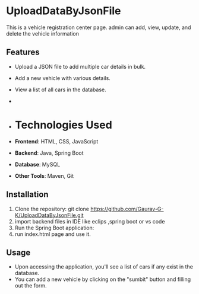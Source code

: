 # UploadDataByJsonFile

This is a vehicle registration center page. admin can add, view, update, and delete the vehicle information

## Features

- Upload a JSON file to add multiple car details in bulk.
- Add a new vehicle with various details.
- View a list of all cars in the database.
- 
- # Technologies Used

- **Frontend**: HTML, CSS, JavaScript
- **Backend**: Java, Spring Boot
- **Database**: MySQL
- **Other Tools**: Maven, Git

## Installation

1. Clone the repository:
   git clone https://github.com/Gaurav-G-K/UploadDataByJsonFile.git
2. import backend files in IDE like eclips ,spring boot or vs code
3. Run the Spring Boot application:
4. run index.html page and use it.

## Usage

- Upon accessing the application, you'll see a list of cars if any exist in the database.
- You can add a new vehicle by clicking on the "sumbit" button and filling out the form.

